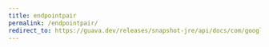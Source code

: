 ```yaml
---
title: endpointpair
permalink: /endpointpair/
redirect_to: https://guava.dev/releases/snapshot-jre/api/docs/com/google/common/graph/EndpointPair.html
---
```

